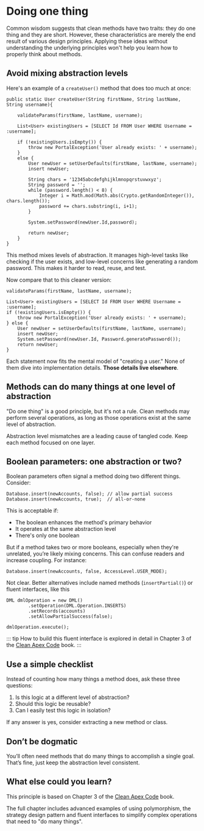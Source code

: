 # Doing one thing

Common wisdom suggests that clean methods have two traits: they do one thing and they are short. However, these characteristics are merely the end result of various design principles. Applying these ideas without understanding the underlying principles won't help you learn how to properly think about methods.

## Avoid mixing abstraction levels

Here's an example of a `createUser()` method that does too much at once:

```apex{14-19}
public static User createUser(String firstName, String lastName, String username){

    validateParams(firstName, lastName, username);

    List<User> existingUsers = [SELECT Id FROM User WHERE Username = :username];

    if (!existingUsers.isEmpty()) {
        throw new PortalException('User already exists: ' + username);
    }
    else {
        User newUser = setUserDefaults(firstName, lastName, username);
        insert newUser;       

        String chars = '12345abcdefghijklmnopqrstuvwxyz';
        String password = '';
        while (password.length() < 8) {
            Integer i = Math.mod(Math.abs(Crypto.getRandomInteger()), chars.length());
            password += chars.substring(i, i+1);
        }

        System.setPassword(newUser.Id,password);

        return newUser;
    }
}
```

This method mixes levels of abstraction. It manages high-level tasks like checking if the user exists, and low-level concerns like generating a random password. This makes it harder to read, reuse, and test.

Now compare that to this cleaner version:

```apex{9}
validateParams(firstName, lastName, username);

List<User> existingUsers = [SELECT Id FROM User WHERE Username = :username];
if (!existingUsers.isEmpty()) {
    throw new PortalException('User already exists: ' + username);
} else {
    User newUser = setUserDefaults(firstName, lastName, username);
    insert newUser;
    System.setPassword(newUser.Id, Password.generatePassword());
    return newUser;
}
```

Each statement now fits the mental model of "creating a user." None of them dive into implementation details. **Those details live elsewhere**.

## Methods can do many things at one level of abstraction

"Do one thing" is a good principle, but it's not a rule. Clean methods may perform several operations, as long as those operations exist at the same level of abstraction.

Abstraction level mismatches are a leading cause of tangled code. Keep each method focused on one layer.

## Boolean parameters: one abstraction or two?

Boolean parameters often signal a method doing two different things. Consider:

```apex
Database.insert(newAccounts, false); // allow partial success
Database.insert(newAccounts, true);  // all-or-none
```

This is acceptable if:

* The boolean enhances the method's primary behavior
* It operates at the same abstraction level
* There's only one boolean

But if a method takes two or more booleans, especially when they're unrelated, you’re likely mixing concerns. This can confuse readers and increase coupling. For instance:

```apex
Database.insert(newAccounts, false, AccessLevel.USER_MODE);
```

Not clear. Better alternatives include named methods (`insertPartial()`) or fluent interfaces, like this

```apex
DML dmlOperation = new DML()
		.setOperation(DML.Operation.INSERTS)
		.setRecords(accounts)
		.setAllowPartialSuccess(false);

dmlOperation.execute();
```

::: tip
How to build this fluent interface is explored in detail in Chapter 3 of the [Clean Apex Code](https://books.google.ie/books/about/Clean_Apex_Code.html?id=4yEc0QEACAAJ&source=kp_book_description&redir_esc=y) book.
:::

## Use a simple checklist

Instead of counting how many things a method does, ask these three questions:

1. Is this logic at a different level of abstraction?
2. Should this logic be reusable?
3. Can I easily test this logic in isolation?

If any answer is yes, consider extracting a new method or class.

## Don’t be dogmatic

You’ll often need methods that do many things to accomplish a single goal. That’s fine, just keep the abstraction level consistent.

## What else could you learn?

This principle is based on Chapter 3 of the [Clean Apex Code](https://books.google.ie/books/about/Clean_Apex_Code.html?id=4yEc0QEACAAJ&source=kp_book_description&redir_esc=y) book. 

The full chapter includes advanced examples of using polymorphism, the strategy design pattern and fluent interfaces to simplify complex operations that need to "do many things".
